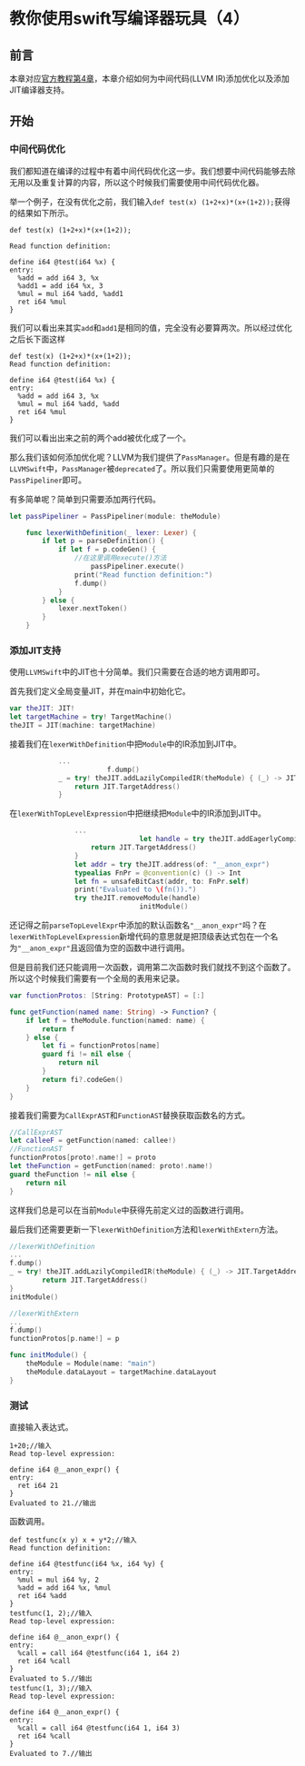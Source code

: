 # 教你使用swift写编译器玩具（4）

## 前言

本章对应[官方教程第4章](http://llvm.org/docs/tutorial/MyFirstLanguageFrontend/LangImpl04.html)，本章介绍如何为中间代码(LLVM IR)添加优化以及添加JIT编译器支持。

## 开始

### 中间代码优化

我们都知道在编译的过程中有着中间代码优化这一步。我们想要中间代码能够去除无用以及重复计算的内容，所以这个时候我们需要使用中间代码优化器。

举一个例子，在没有优化之前，我们输入`def test(x) (1+2+x)*(x+(1+2));`获得的结果如下所示。

```
def test(x) (1+2+x)*(x+(1+2));

Read function definition:

define i64 @test(i64 %x) {
entry:
  %add = add i64 3, %x
  %add1 = add i64 %x, 3
  %mul = mul i64 %add, %add1
  ret i64 %mul
}
```

我们可以看出来其实`add`和`add1`是相同的值，完全没有必要算两次。所以经过优化之后长下面这样

```
def test(x) (1+2+x)*(x+(1+2));
Read function definition:

define i64 @test(i64 %x) {
entry:
  %add = add i64 3, %x
  %mul = mul i64 %add, %add
  ret i64 %mul
}
```

我们可以看出出来之前的两个add被优化成了一个。

那么我们该如何添加优化呢？LLVM为我们提供了`PassManager`。但是有趣的是在`LLVMSwift`中，`PassManager`被`deprecated`了。所以我们只需要使用更简单的`PassPipeliner`即可。

有多简单呢？简单到只需要添加两行代码。

```swift
let passPipeliner = PassPipeliner(module: theModule)

    func lexerWithDefinition(_ lexer: Lexer) {
        if let p = parseDefinition() {
            if let f = p.codeGen() {
              	//在这里调用execute()方法
            		passPipeliner.execute()
                print("Read function definition:")
                f.dump()
            }
        } else {
            lexer.nextToken()
        }
    }
```

### 添加JIT支持

使用`LLVMSwift`中的JIT也十分简单。我们只需要在合适的地方调用即可。

首先我们定义全局变量JIT，并在main中初始化它。

```swift
var theJIT: JIT!
let targetMachine = try! TargetMachine()
theJIT = JIT(machine: targetMachine)
```

接着我们在`lexerWithDefinition`中把`Module`中的IR添加到JIT中。

```swift
            ...
						f.dump()
            _ = try! theJIT.addLazilyCompiledIR(theModule) { (_) -> JIT.TargetAddress in
                return JIT.TargetAddress()
            }
```

在`lexerWithTopLevelExpression`中把继续把`Module`中的IR添加到JIT中。

```swift
                ...
								let handle = try theJIT.addEagerlyCompiledIR(theModule) { (name) -> JIT.TargetAddress in
                    return JIT.TargetAddress()
                }
                let addr = try theJIT.address(of: "__anon_expr")
                typealias FnPr = @convention(c) () -> Int
                let fn = unsafeBitCast(addr, to: FnPr.self)
                print("Evaluated to \(fn()).")
                try theJIT.removeModule(handle)
								initModule()
```

还记得之前`parseTopLevelExpr`中添加的默认函数名`"__anon_expr"`吗？在`lexerWithTopLevelExpression`新增代码的意思就是把顶级表达式包在一个名为`"__anon_expr"`且返回值为空的函数中进行调用。

但是目前我们还只能调用一次函数，调用第二次函数时我们就找不到这个函数了。所以这个时候我们需要有一个全局的表用来记录。

```swift
var functionProtos: [String: PrototypeAST] = [:]

func getFunction(named name: String) -> Function? {
    if let f = theModule.function(named: name) {
        return f
    } else {
        let fi = functionProtos[name]
        guard fi != nil else {
            return nil
        }
        return fi?.codeGen()
    }
}
```

接着我们需要为`CallExprAST`和`FunctionAST`替换获取函数名的方式。

```swift
//CallExprAST
let calleeF = getFunction(named: callee!)
//FunctionAST
functionProtos[proto!.name!] = proto
let theFunction = getFunction(named: proto!.name!)
guard theFunction != nil else {
  	return nil
}
```

这样我们总是可以在当前`Module`中获得先前定义过的函数进行调用。

最后我们还需要更新一下`lexerWithDefinition`方法和`lexerWithExtern`方法。

```swift
//lexerWithDefinition
...
f.dump()
_ = try! theJIT.addLazilyCompiledIR(theModule) { (_) -> JIT.TargetAddress in
		return JIT.TargetAddress()
}
initModule()

//lexerWithExtern
...
f.dump()
functionProtos[p.name!] = p

func initModule() {
    theModule = Module(name: "main")
    theModule.dataLayout = targetMachine.dataLayout
}
```

### 测试

直接输入表达式。

```
1+20;//输入
Read top-level expression:

define i64 @__anon_expr() {
entry:
  ret i64 21
}
Evaluated to 21.//输出
```

函数调用。

```
def testfunc(x y) x + y*2;//输入
Read function definition:

define i64 @testfunc(i64 %x, i64 %y) {
entry:
  %mul = mul i64 %y, 2
  %add = add i64 %x, %mul
  ret i64 %add
}
testfunc(1, 2);//输入
Read top-level expression:

define i64 @__anon_expr() {
entry:
  %call = call i64 @testfunc(i64 1, i64 2)
  ret i64 %call
}
Evaluated to 5.//输出
testfunc(1, 3);//输入
Read top-level expression:

define i64 @__anon_expr() {
entry:
  %call = call i64 @testfunc(i64 1, i64 3)
  ret i64 %call
}
Evaluated to 7.//输出
```

